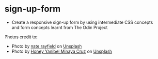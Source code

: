 # sign-up-form
* Create a responsive sign-up form by using intermediate CSS concepts and form concepts learnt from The Odin Project

Photos credit to:
* Photo by <a href="https://unsplash.com/@n8rayfield?utm_source=unsplash&utm_medium=referral&utm_content=creditCopyText">nate rayfield</a> on <a href="https://unsplash.com/photos/_WR6tUIAJe8?utm_source=unsplash&utm_medium=referral&utm_content=creditCopyText">Unsplash</a>
* Photo by <a href="https://unsplash.com/@honeyyanibel?utm_source=unsplash&utm_medium=referral&utm_content=creditCopyText">Honey Yanibel Minaya Cruz</a> on <a href="https://unsplash.com/photos/6gSyEKq4Pvg?utm_source=unsplash&utm_medium=referral&utm_content=creditCopyText">Unsplash</a>